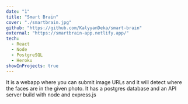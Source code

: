 ```yaml
---
date: "1"
title: "Smart Brain"
cover: "./smartbrain.jpg"
github: "https://github.com/KalyyanDeka/smart-brain"
external: "https://smartbrain-app.netlify.app/"
tech:
  - React
  - Node
  - PostgreSQL
  - Heroku
showInProjects: true
---
```


It is a webapp where you can submit image URLs and it will detect where the faces are in the given photo. It has a postgres database and an API server build with node and express.js
